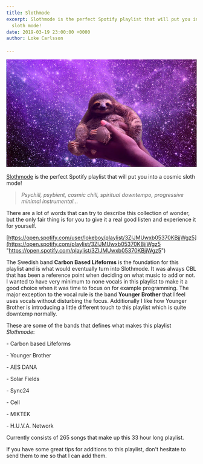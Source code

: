 ```yaml
---
title: Slothmode
excerpt: Slothmode is the perfect Spotify playlist that will put you into a cosmic
  sloth mode!
date: 2019-03-19 23:00:00 +0000
author: Loke Carlsson

---
```

![](/uploads/sloth_space.jpg)

[Slothmode](https://open.spotify.com/playlist/3ZlJMUwxb05370KBjjWgz5 "Slothmode") is the perfect Spotify playlist that will put you into a cosmic sloth mode!

> _Psychill, psybient, cosmic chill, spiritual downtempo, progressive minimal instrumental..._

There are a lot of words that can try to describe this collection of wonder, but the only fair thing is for you to give it a real good listen and experience it for yourself.

[https://open.spotify.com/user/lokeboy/playlist/3ZlJMUwxb05370KBjjWgz5](https://open.spotify.com/playlist/3ZlJMUwxb05370KBjjWgz5 "https://open.spotify.com/playlist/3ZlJMUwxb05370KBjjWgz5")

The Swedish band **Carbon Based Lifeforms** is the foundation for this playlist and is what would eventually turn into Slothmode. It was always CBL that has been a reference point when deciding on what music to add or not. I wanted to have very minimum to none vocals in this playlist to make it a good choice when it was time to focus on for example programming. The major exception to the vocal rule is the band **Younger Brother** that I feel uses vocals without disturbing the focus. Additionally I like how Younger Brother is introducing a little different touch to this playlist which is quite downtemp normally.

These are some of the bands that defines what makes this playlist _Slothmode_:

\- Carbon based Lifeforms

\- Younger Brother

\- AES DANA

\- Solar Fields

\- Sync24

\- Cell

\- MIKTEK

\- H.U.V.A. Network

Currently consists of 265 songs that make up this 33 hour long playlist.

If you have some great tips for additions to this playlist, don't hesitate to send them to me so that I can add them.